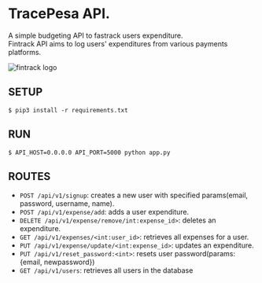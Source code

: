 # TracePesa API.  
A simple budgeting API to fastrack users expenditure.  
Fintrack API aims to log users' expenditures from various payments platforms.  


![fintrack logo](https://i.imgur.com/I3m75vU.png)  



## SETUP  

```
$ pip3 install -r requirements.txt  
```

## RUN  

```
$ API_HOST=0.0.0.0 API_PORT=5000 python app.py  
```

## ROUTES  

- `POST /api/v1/signup`: creates a new user with specified params(email, password, username, name).  
- `POST /api/v1/expense/add`: adds a user expenditure.  
- `DELETE /api/v1/expense/remove/int:expense_id>`: deletes an expenditure.
- `GET /api/v1/expenses/<int:user_id>`: retrieves all expenses for a user.
- `PUT /api/v1/expense/update/<int:expense_id>`: updates an expenditure.
- `PUT /api/v1/reset_password:<int>`: resets user password(params: {email, newpassword})
- `GET /api/v1/users`: retrieves all users in the database
